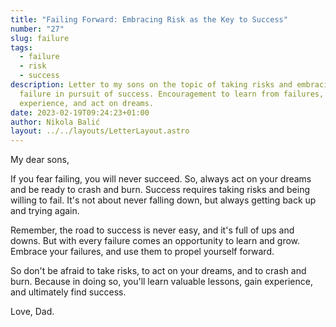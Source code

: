 ```yaml
---
title: "Failing Forward: Embracing Risk as the Key to Success"
number: "27"
slug: failure
tags:
  - failure
  - risk
  - success
description: Letter to my sons on the topic of taking risks and embracing
  failure in pursuit of success. Encouragement to learn from failures, gain
  experience, and act on dreams.
date: 2023-02-19T09:24:23+01:00
author: Nikola Balić
layout: ../../layouts/LetterLayout.astro
---
```

My dear sons,

If you fear failing, you will never succeed. So, always act on your dreams and be ready to crash and burn. Success requires taking risks and being willing to fail. It's not about never falling down, but always getting back up and trying again.

Remember, the road to success is never easy, and it's full of ups and downs. But with every failure comes an opportunity to learn and grow. Embrace your failures, and use them to propel yourself forward.

So don't be afraid to take risks, to act on your dreams, and to crash and burn. Because in doing so, you'll learn valuable lessons, gain experience, and ultimately find success.

Love, Dad.